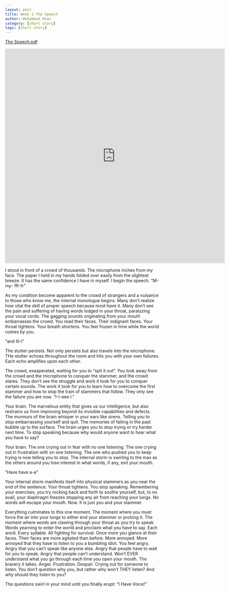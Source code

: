 ```yaml
---
layout: post
title: Week 2-The Speech
author: Mohammad Khan
category: [short story]
tags: [short story]
---
```

<a href="https://drive.google.com/file/d/1ZbXo9n7klvNHsYhGdSxttxLEEyuhfux_/view?usp=sharing">The Speech.pdf </a>	<!-- <img src="images/marr_pic.jpg" alt=""></a> -->

<iframe
src="https://drive.google.com/file/d/1ZbXo9n7klvNHsYhGdSxttxLEEyuhfux_/view?usp=sharing&embedded=true"
style="width:718px; height:700px;" frameborder="0"></iframe>


I stood in front of a crowd of thousands. The microphone inches from my face. The
paper I held in my hands folded over easily from the slightest breeze. It has the same
confidence I have in myself. I begin the speech.
“M-my- fff-fr”

As my condition become apparent to the crowd of strangers and a nuisance to those who know me, the internal monologue begins. Many don’t realize how vital the skill of proper speech because most have it. Many don’t see the pain and suffering of having words lodged in your throat, paralyzing your vocal cords. The gagging sounds originating from your mouth embarrasses the crowd. You read their faces. Their indignant faces. Your throat tightens. Your breath shortens. You feel frozen in time while the world rushes by you.

“and III-I”

The stutter persists. Not only persists but also travels into the microphone. THe
stutter echoes throughout the room and hits you with your own failures. Each echo
amplifies upon each other.

The crowd, exasperated, waiting for you to “spit it out”. You look away from the crowd
and the microphone to conquer the stammer, and the crowd stares. They don’t see the
struggle and work it took for you to conquer certain sounds. The work it took for you
to learn how to overcome the first stammer and how to stop the train of stammers that
follow. They only see the failure you are now.
“I-I-eee I.”

Your brain. The marvelous entity that gives us our intelligence, but also restrains us
from improving beyond its invisible capabilities and defects. The murmurs of the brain
whisper in your ears like sirens. Telling you to stop embarrassing yourself and quit.
The memories of failing in the past bubble up to the surface. The brain urges you to
stop trying or try harder next time. To stop speaking because why would anyone want to
hear what you have to say?

Your brain. The one crying out in fear with no one listening. The one crying out in
frustration with on one listening. The one who pushed you to keep trying is now
telling you to stop. The internal storm is swirling to the max as the others around
you lose interest in what words, if any, exit your mouth.

“Have have a-a”

Your internal storm manifests itself into physical stammers as you near the end of the
sentence. Your throat tightens. You stop speaking. Remembering your exercises, you try
rocking back and forth to soothe yourself, but, to no avail, your diaphragm freezes
stopping any air from reaching your lungs. No words will escape your mouth.
Now. It is just you and your stammer.

Everything culminates to this one moment. The moment where you must force the air into your lungs to either end your stammer or prolong it. The moment where words are clawing through your throat as you try to speak. Words yearning to enter the world and proclaim what you have to say. Each word. Every syllable. All fighting for survival.
Once more you glance at their faces. Their faces are more agitated than before. More
annoyed. More annoyed that they have to listen to you a bumbling idiot. You feel
angry. Angry that you can’t speak like anyone else. Angry that people have to wait for
you to speak. Angry that people can’t understand. Won’t EVER understand what you go
through each time you open your mouth. The bravery it takes.
Anger. Frustration. Despair. Crying out for someone to listen. You don’t question why
you, but rather why won’t THEY listen? And why should they listen to you?

The questions swirl in your mind until you finally erupt:
“I Have Voice!”
